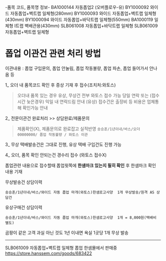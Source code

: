 -품목 코드, 품목명 정보-
BA1000144	자동폽업2 (오버플로우-유)
BY1000092	와이드 자동폽업+벽트랩 일체형(280mm)
BY1000093	와이드 자동폽업+벽트랩 일체형(430mm)
BY1000094	와이드 자동폽업+바닥트랩 일체형(550mm)
BA1000119	일체형 I트랩 벽배관용(430mm)
SLB061008	자동폽업+바닥트랩 일체형
SLB061009	자동폽업+벽트랩 일체형

# 폽업 이관건 관련 처리 방법
이관내용 : 폽업 구입문의, 폽업 안눌림, 폽업 작동불량, 폽업 파손, 폽업 들어가서 안나옴 등

1_ 오더 내 품목코드 확인 후
증상 기재 후 접수(조치처:와토스)
>오더내 품목 있는 경우 유상, 무상건 전부 와토스 접수 가능
>당일 연락 또는 (접수시간 늦은경우) 익일 내 연락드림 안내
>(유상) 접수건은 출장비 등 비용은 업체통해 확인가능 안내

2_ 전문이관건 완료처리 >> 상담완료/제품문의
>제품확인(X), 제품문의로 완료잡고 실적반영
>`송승훈/1년이내/바스/오더 00000000/ 폽업 작동불량 / 와토스 이관`

3_ 무상 택배발송건은 그대로 진행, 유상 택배 구입건도 진행 가능 

4_ 오더, 품목 확인 안되는건 경수리 접수 (와토스 접수X)

폽업관련 내용으로 접수할때 폽업윗쪽에 **한샘마크 있는지 필히 확인** 후
한샘마크 확인 내용 기재

무상발송건 상담이력
```
송승훈/1년이내/바스/와이드 자동 폽업 마개(와토스)한샘로고사양  1개 무상발송/원격 AS 상담건
```

유상구매건 상담이력
```
송승훈/1년이내/바스/와이드 자동 폽업 마개(와토스)한샘로고사양  1개 = 8,000원(택배비 별도)
```

곰팡이 같은 고객 과실 아닌 것도 1년 이내면
욕실 1곳당 1개 무상 발송

---

SLB061009 자동폽업+벽트랩 일체형 
폽업 한샘몰에서 판매중
https://store.hanssem.com/goods/683422

